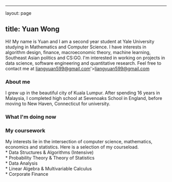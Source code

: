 <hr />

<p>layout: page</p>

<h2>title: Yuan Wong</h2>

<p>Hi! My name is Yuan and I am a second year student at Yale University studying in Mathematics and Computer Science. I have interests in algorithm design, finance, macroeconomic theory, machine learning, Southeast Asian politics and CS:GO. I'm interested in working on projects in data science, software engineering and quantitative research. Feel free to contact me at <a href='mailto:<a href='mailto:liangyuan599@gmail.com'>liangyuan599@gmail.com</a>'><a href='mailto:liangyuan599@gmail.com'>liangyuan599@gmail.com</a></a></p>

<h3>About me</h3>

<p>I grew up in the beautiful city of Kuala Lumpur. After spending 16 years in Malaysia, I completed high school at Sevenoaks School in England, before moving to New Haven, Connecticut for university. </p>

<h3>What I'm doing now</h3>

<h3>My coursework</h3>

<p>My interests lie in the intersection of computer science, mathematics, economics and statistics. Here is a selection of my courseload.<br />* Data Structures &amp; Algorithms (Intensive)<br />* Probability Theory &amp; Theory of Statistics<br />* Data Analysis <br />* Linear Algebra &amp; Multivariable Calculus<br />* Corporate Finance</p>